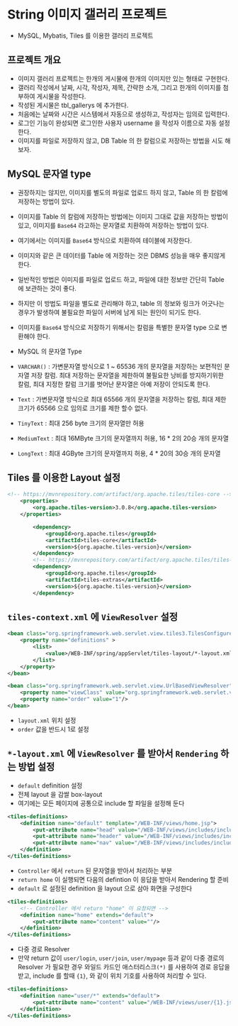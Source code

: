# String 이미지 갤러리 프로젝트
- MySQL, Mybatis, Tiles 를 이용한 갤러리 프로젝트

## 프로젝트 개요
- 이미지 갤러리 프로젝트는 한개의 게시물에 한개의 이미지만 있는 형태로 구현한다.
- 갤러리 작성에서 날짜, 시각, 작성자, 제목, 간략한 소개, 그리고 한개의 이미지를 첨부하여 게시물을 작성한다.
- 작성된 게시물은 tbl_gallerys 에 추가한다.
- 처음에는 날짜와 시간은 시스템에서 자동으로 생성하고, 작성자는 임의로 입력한다.
- 로그인 기능이 완성되면 로그인한 사용자 username 을 작성자 이름으로 자동 설정한다.
- 이미지를 파일로 저장하지 않고, DB Table 의 한 칼럼으로 저장하는 방법을 시도 해보자.

## MySQL 문자열 type 
- 권장하지는 않지만, 이미지를 별도의 파일로 업로드 하지 않고, Table 의 한 칼럼에 저장하는 방법이 있다.
- 이미지를 Table 의 칼럼에 저장하는 방법에는 이미지 그대로 값을 저장하는 방법이 있고, 이미지를 `Base64` 라고하는 문자열로 치환하여 저장하는 방법이 있다.
- 여기에서는 이미지를 `Base64` 방식으로 치환하여 테이블에 저장한다.
- 이미지와 같은 큰 데이터를 Table 에 저장하는 것은 DBMS 성능을 매우 좋지않게 한다.
- 일반적인 방법은 이미지를 파일로 업로드 하고, 파일에 대한 정보만 간단히 Table 에 보관하는 것이 좋다.
- 하지만 이 방법도 파일을 별도로 관리해야 하고, table 의 정보와 링크가 어긋나는 경우가 발생하여 불필요한 파일이 서버에 남게 되는 원인이 되기도 한다.

- 이미지를 `Base64` 방식으로 저장하기 위해서는 칼럼을 특별한 문자열 type 으로 변환해야 한다.

- MySQL 의 문자열 Type 
- `VARCHAR()` : 가변문자열 방식으로 1 ~ 65536 개의 문자열을 저장하는 보편적인 문자열 저장 칼럼. 최대 저장하는 문자열을 제한하여 불필요한 낭비를 방지하기위한 칼럼, 최대 지정한 칼럼 크기를 벗어난 문자열은 아예 저장이 안되도록 한다.
- `Text` : 가변문자열 방식으로 최대 65566 개의 문자열을 저장하는 칼럼, 최대 제한 크기가 65566 으로 임의로 크기를 제한 할수 없다.
- `TinyText` : 최대 256 byte 크기의 문자열만 허용
- `MediumText` : 최대 16MByte 크기의 문자열까지 허용, 16 * 2의 20승 개의 문자열
- `LongText` : 최대 4GByte 크기의 문자열까지 허용, 4 * 20의 30승 개의 문자열


## Tiles 를 이용한 Layout 설정
```xml
<!-- https://mvnrepository.com/artifact/org.apache.tiles/tiles-core -->
	<properties>
		<org.apache.tiles-version>3.0.8</org.apache.tiles-version>
	</properties>

		<dependency>
			<groupId>org.apache.tiles</groupId>
			<artifactId>tiles-core</artifactId>
			<version>${org.apache.tiles-version}</version>
		</dependency>
		<!-- https://mvnrepository.com/artifact/org.apache.tiles/tiles-extras -->
		<dependency>
			<groupId>org.apache.tiles</groupId>
			<artifactId>tiles-extras</artifactId>
			<version>${org.apache.tiles-version}</version>
		</dependency>
```

## `tiles-context.xml` 에 `ViewResolver` 설정
```xml
<bean class="org.springframework.web.servlet.view.tiles3.TilesConfigurer">
	<property name="definitions" >
		<list>
			<value>/WEB-INF/spring/appServlet/tiles-layout/*-layout.xml</value>
		</list>
	</property>
</bean>

<bean class="org.springframework.web.servlet.view.UrlBasedViewResolver">
	<property name="viewClass" value="org.springframework.web.servlet.view.tiles3.TilesView"/>
	<property name="order" value="1"/>
</bean>
```
- `layout.xml` 위치 설정
- `order` 값을 반드시 1로 설정

## `*-layout.xml` 에 `ViewResolver` 를 받아서 `Rendering` 하는 방법 설정
- `default` definition 설정
- 전체 layout 을 감쌀 box-layout
- 여기에는 모든 페이지에 공통으로 include 할 파일을 설정해 둔다

```xml
<tiles-definitions>
	<definition name="default" template="/WEB-INF/views/home.jsp">
		<put-attribute name="head" value="/WEB-INF/views/includes/include-head.jsp" />
		<put-attribute name="header" value="/WEB-INF/views/includes/include-header.jsp" />
		<put-attribute name="nav" value="/WEB-INF/views/includes/include-main-nav.jsp" />
	</definition>
</tiles-definitions>
```

- `Controller` 에서 `return` 된 문자열을 받아서 처리하는 부분
- `return home` 이 실행되면 다음의 defintion 이 응답을 받아서 Rendering 할 준비
- `default` 로 설정된 definition 을 layout 으로 삼아 화면을 구성한다

```xml
<tiles-definitions>
	<!-- Controller 에서 return "home" 이 요청되면 -->
	<definition name="home" extends="default">
		<put-attribute name="content" value=""/>
	</definition>
</tiles-definitions>
```

- 다중 경로 Resolver
- 만약 return 값이 `user/login`, `user/join`, `user/mypage` 등과 같이 다중 경로의 Resolver 가 필요한 경우 와일드 카드인 애스터리스크`(*)` 를 사용하여 경로 응답을 받고, include 를 할때 `{1}`, 와 같이 위치 기호를 사용하여 처리할 수 있다.

```xml
<tiles-definitions>
	<definition name="user/*" extends="default">
		<put-attribute name="content" value="/WEB-INF/views/user/{1}.jsp"/>
	</definition>
</tiles-definitions>
```